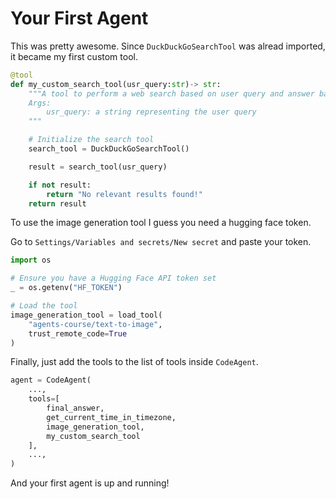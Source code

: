 # Your First Agent

This was pretty awesome. Since `DuckDuckGoSearchTool` was alread imported, it became my first custom tool.

```python
@tool
def my_custom_search_tool(usr_query:str)-> str:
    """A tool to perform a web search based on user query and answer based on result
    Args:
        usr_query: a string representing the user query
    """

    # Initialize the search tool
    search_tool = DuckDuckGoSearchTool()

    result = search_tool(usr_query)

    if not result:
        return "No relevant results found!"
    return result
``` 

To use the image generation tool I guess you need a hugging face token.

Go to `Settings/Variables and secrets/New secret` and paste your token.

```python
import os

# Ensure you have a Hugging Face API token set
_ = os.getenv("HF_TOKEN") 

# Load the tool
image_generation_tool = load_tool(
    "agents-course/text-to-image", 
    trust_remote_code=True
)
``` 

Finally, just add the tools to the list of tools inside `CodeAgent`.

```python
agent = CodeAgent(
    ...,
    tools=[
        final_answer, 
        get_current_time_in_timezone, 
        image_generation_tool, 
        my_custom_search_tool
    ],
    ...,
)
``` 

And your first agent is up and running!
